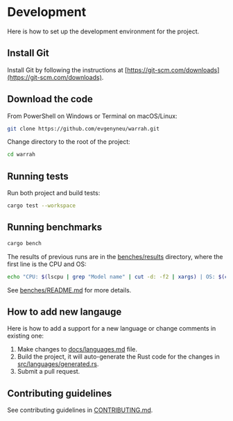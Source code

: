 # Development

Here is how to set up the development environment for the project.

## Install Git

Install Git by following the instructions at [https://git-scm.com/downloads](https://git-scm.com/downloads).

## Download the code

From PowerShell on Windows or Terminal on macOS/Linux:

```bash
git clone https://github.com/evgenyneu/warrah.git
```

Change directory to the root of the project:

```bash
cd warrah
```

## Running tests

Run both project and build tests:

```bash
cargo test --workspace
```

## Running benchmarks

```bash
cargo bench
```

The results of previous runs are in the [benches/results](../benches/results) directory, where the first line is the CPU and OS:

```sh
echo "CPU: $(lscpu | grep "Model name" | cut -d: -f2 | xargs) | OS: $(cat /etc/os-release | grep PRETTY_NAME | cut -d'"' -f2)"
```

See [benches/README.md](../benches/README.md) for more details.

## How to add new langauge

Here is how to add a support for a new language or change comments in existing one:

1. Make changes to [docs/languages.md](languages.md) file.
1. Build the project, it will auto-generate the Rust code for the changes in [src/languages/generated.rs](../src/languages/generated.rs).
1. Submit a pull request.

## Contributing guidelines

See contributing guidelines in [CONTRIBUTING.md](../CONTRIBUTING.md).
